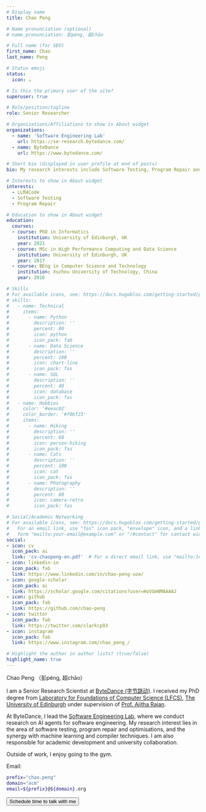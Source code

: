 ```yaml
---
# Display name
title: Chao Peng

# Name pronunciation (optional)
# name_pronunciation: 彭péng, 超chāo

# Full name (for SEO)
first_name: Chao
last_name: Peng

# Status emoji
status:
  icon: ☕️

# Is this the primary user of the site?
superuser: true

# Role/position/tagline
role: Senior Researcher

# Organizations/Affiliations to show in About widget
organizations:
  - name: 'Software Engineering Lab'
    url: https://se-research.bytedance.com/
  - name: ByteDance
    url: https://www.bytedance.com/

# Short bio (displayed in user profile at end of posts)
bio: My research interests include Software Testing, Program Repair and Compilers.

# Interests to show in About widget
interests:
  - LLM4Code
  - Software Testing
  - Program Repair

# Education to show in About widget
education:
  courses:
  - course: PhD in Informatics
    institution: University of Edinburgh, UK
    year: 2021
  - course: MSc in High Performance Computing and Data Science
    institution: University of Edinburgh, UK
    year: 2017
  - course: BEng in Computer Science and Technology
    institution: Xuzhou University of Technology, China
    year: 2016

# Skills
# For available icons, see: https://docs.hugoblox.com/getting-started/page-builder/#icons
# skills:
#   - name: Technical
#     items:
#       - name: Python
#         description: ''
#         percent: 80
#         icon: python
#         icon_pack: fab
#       - name: Data Science
#         description: ''
#         percent: 100
#         icon: chart-line
#         icon_pack: fas
#       - name: SQL
#         description: ''
#         percent: 40
#         icon: database
#         icon_pack: fas
#   - name: Hobbies
#     color: '#eeac02'
#     color_border: '#f0bf23'
#     items:
#       - name: Hiking
#         description: ''
#         percent: 60
#         icon: person-hiking
#         icon_pack: fas
#       - name: Cats
#         description: ''
#         percent: 100
#         icon: cat
#         icon_pack: fas
#       - name: Photography
#         description: ''
#         percent: 80
#         icon: camera-retro
#         icon_pack: fas

# Social/Academic Networking
# For available icons, see: https://docs.hugoblox.com/getting-started/page-builder/#icons
#   For an email link, use "fas" icon pack, "envelope" icon, and a link in the
#   form "mailto:your-email@example.com" or "/#contact" for contact widget.
social:
- icon: cv
  icon_pack: ai
  link: 'cv-chaopeng-en.pdf'  # For a direct email link, use "mailto:test@example.org".
- icon: linkedin-in
  icon_pack: fab
  link: https://www.linkedin.com/in/chao-peng-uoe/
- icon: google-scholar
  icon_pack: ai
  link: https://scholar.google.com/citations?user=HoVGmNMAAAAJ
- icon: github
  icon_pack: fab
  link: https://github.com/chao-peng
- icon: twitter
  icon_pack: fab
  link: https://twitter.com/clarkcp93
- icon: instagram
  icon_pack: fab
  link: https://www.instagram.com/chao_peng_/

# Highlight the author in author lists? (true/false)
highlight_name: true
---
```


Chao Peng （彭péng, 超chāo）

I am a Senior Research Scientist at [ByteDance (字节跳动)](https://www.bytedance.com).
I received my PhD degree from [Laboratory for Foundations of Computer Science (LFCS)](http://wcms.inf.ed.ac.uk/lfcs), [The University of Edinburgh](https://www.ed.ac.uk/) under supervision of [Prof. Ajitha Rajan](http://homepages.inf.ed.ac.uk/arajan).

At ByteDance, I lead the [Software Engineering Lab](https://se-research.bytedance.com), where we conduct research on AI agents for software engineering. My research interest lies in the area of software testing, program repair and optimisations, and the synergy with machine learning and compiler techniques. I am also responsible for academic development and university collaboration.

<!--I am passionate about building practical software testing, analysis, and debugging systems to predict, detect, diagnose, and fix bugs for all kinds of software systems.-->

Outside of work, I enjoy going to the gym.


<!--
(Chao Peng （彭péng, 超chāo） is a PhD candidate at the [Laboratory for Foundations of Computer Science (LFCS)](http://wcms.inf.ed.ac.uk/lfcs), [School of Informatics](https://www.ed.ac.uk/informatics), [The University of Edinburgh](https://www.ed.ac.uk/). He holds an MSc in High Performance Computing with Data Science from the University of Edinburgh and a BEng in Computer Science and Technology from Xuzhou University of Technology. During his MSc, he was a member of Team EPCC for the International Supercomputing Conference Student Cluster Competition.)

(His research interest lies in the area of massively parallel architectures and programming. He is currently doing research in defining code coverage metrics for GPU programs and automated test case generation, reduction and execution. His supervisor is [Dr. Ajitha Rajan](http://homepages.inf.ed.ac.uk/arajan).)
-->

Email:
```bash
prefix="chao.peng"
domain="acm"
email=${prefix}@${domain}.org
```

<!-- Calendly link widget begin -->
<link href="https://assets.calendly.com/assets/external/widget.css" rel="stylesheet">
<script src="https://assets.calendly.com/assets/external/widget.js" type="text/javascript" async></script>
<!-- <a href="" onclick="Calendly.initPopupWidget({url: 'https://calendly.com/chaopeng/30min'});return false;">Schedule time to talk with me</a> -->
<!-- Calendly link widget end -->
<button onclick="Calendly.initPopupWidget({url: 'https://calendly.com/chaopeng/30min'});return false;">Schedule time to talk with me</a>